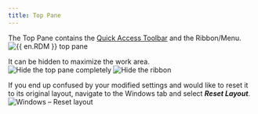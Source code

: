 ```yaml
---
title: Top Pane
---
```

The Top Pane contains the [Quick Access Toolbar](View_QuickAccessToolbar) and the Ribbon/Menu.  
![{{ en.RDM }} top pane](https://webdevolutions.azureedge.net/docs/en/rdm/windows/clip11408.png) 

It can be hidden to maximize the work area.  
![Hide the top pane completely](https://webdevolutions.azureedge.net/docs/en/rdm/windows/RdmWin3001.png) 
![Hide the ribbon](https://webdevolutions.azureedge.net/docs/en/rdm/windows/RdmWin3002.png) 

If you end up confused by your modified settings and would like to reset it to its original layout, navigate to the Windows tab and select ***Reset Layout***.  
![Windows – Reset layout](https://webdevolutions.azureedge.net/docs/en/rdm/windows/RdmWin3003.png) 

